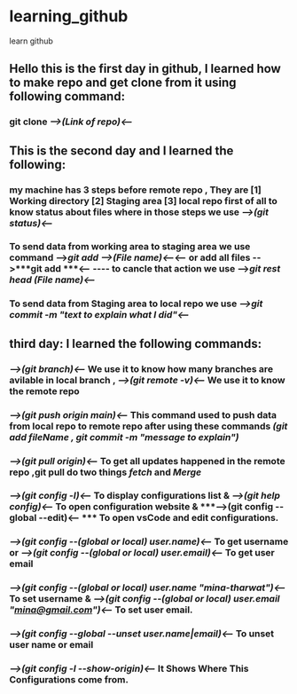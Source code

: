 # learning_github
learn github
## Hello this is the first day in github, I learned how to make repo and get clone from it using following command:
### git clone ***-->(Link of repo)<--***
## This is the second day and I learned the following:
### my machine has 3 steps before remote repo , They are  [1] Working directory [2] Staging area [3] local repo first of all to know status about files where in those steps we use ***-->(git status)<--***
### To send data from **working area** to **staging area** we use command -->***git add -->(File name)<--***<-- or add all files -->***git add ***<-- ---- to cancle that action we use -->***git rest head (File name)<--***
### To send data from **Staging area** to **local repo** we use ***-->git commit -m "text to explain what I did"<--***
## third day: I learned the following commands:
### ***-->(git branch)<--*** We use it to know how many branches are avilable in local branch , ***-->(git remote -v)<--*** We use it to know the remote repo
### ***-->(git push origin main)<--*** This command used to push data from **local repo** to **remote repo** after using these commands ***(git add fileName , git commit -m "message to explain")***
### ***-->(git pull origin)<--*** To get all updates happened in the remote repo ,**git pull** do two things ***fetch*** and ***Merge***
### ***-->(git config -l)<--*** To display configurations list & ***-->(git help config)<--*** To open configuration website & ***-->(git config --global --edit)<-- *** To open vsCode and edit configurations.
### ***-->(git config --(global or local) user.name)<--*** To get username or ***-->(git config --(global or local) user.email)<--*** To get user email
### ***-->(git config --(global or local) user.name "mina-tharwat")<--*** To set username & ***-->(git config --(global or local) user.email "mina@gmail.com")<--*** To set user email.
### ***-->(git config --global --unset user.name|email)<--*** To unset user name or email
### ***-->(git config -l --show-origin)<--*** It Shows Where This Configurations come from.
